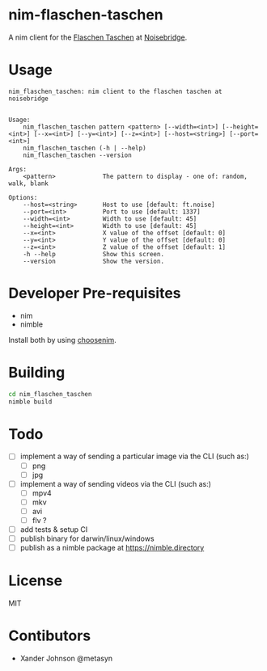 # nim-flaschen-taschen

A nim client for the [Flaschen Taschen](https://github.com/hzeller/flaschen-taschen) at [Noisebridge](https://noisebridge.net).

# Usage

```
nim_flaschen_taschen: nim client to the flaschen taschen at noisebridge


Usage:
    nim_flaschen_taschen pattern <pattern> [--width=<int>] [--height=<int>] [--x=<int>] [--y=<int>] [--z=<int>] [--host=<string>] [--port=<int>]
    nim_flaschen_taschen (-h | --help)
    nim_flaschen_taschen --version

Args:
    <pattern>             The pattern to display - one of: random, walk, blank

Options:
    --host=<string>       Host to use [default: ft.noise]
    --port=<int>          Port to use [default: 1337]
    --width=<int>         Width to use [default: 45]
    --height=<int>        Width to use [default: 45]
    --x=<int>             X value of the offset [default: 0]
    --y=<int>             Y value of the offset [default: 0]
    --z=<int>             Z value of the offset [default: 1]
    -h --help             Show this screen.
    --version             Show the version.
```

# Developer Pre-requisites 

* nim
* nimble

Install both by using [choosenim](https://github.com/dom96/choosenim).


# Building

```bash
cd nim_flaschen_taschen
nimble build
```

# Todo

- [ ] implement a way of sending a particular image via the CLI (such as:)
    - [ ] png
    - [ ] jpg
- [ ] implement a way of sending videos via the CLI (such as:)
    - [ ] mpv4
    - [ ] mkv
    - [ ] avi
    - [ ] flv ?
- [ ] add tests & setup CI
- [ ] publish binary for darwin/linux/windows
- [ ] publish as a nimble package at https://nimble.directory

# License

MIT

# Contibutors

* Xander Johnson @metasyn
